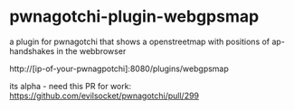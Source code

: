 # pwnagotchi-plugin-webgpsmap
a plugin for pwnagotchi that shows a openstreetmap with positions of ap-handshakes in the webbrowser

http://[ip-of-your-pwnagpotchi]:8080/plugins/webgpsmap

its alpha - need this PR for work: https://github.com/evilsocket/pwnagotchi/pull/299
